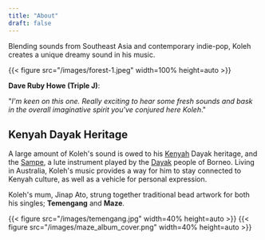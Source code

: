 ```yaml
---
title: "About"
draft: false
---
```

Blending sounds from Southeast Asia and contemporary indie-pop, Koleh creates a unique dreamy sound in his music.

{{< figure src="/images/forest-1.jpeg" width=100% height=auto >}}

**Dave Ruby Howe (Triple J)**:

"*I'm keen on this one. Really exciting to hear some fresh sounds and bask in the overall imaginative spirit you've conjured here Koleh*."

## Kenyah Dayak Heritage

A large amount of Koleh's sound is owed to his [Kenyah](https://en.wikipedia.org/wiki/Kenyah_people) Dayak heritage, and the [Sampe](http://en.wikipedia.org/wiki/Sapeh), a lute instrument played by the [Dayak](https://en.wikipedia.org/wiki/Dayak_people) people of Borneo.
Living in Australia, Koleh's music provides a way for him to stay connected to Kenyah culture, as well as a vehicle for personal expression.

Koleh's mum, Jinap Ato, strung together traditional bead artwork for both his singles; **Temengang** and **Maze**.

{{< figure src="/images/temengang.jpg" width=40% height=auto >}} {{< figure src="/images/maze_album_cover.png" width=40% height=auto >}}
